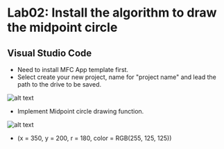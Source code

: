 # **Lab02: Install the algorithm to draw the midpoint circle**

## Visual Studio Code 

 - Need to install MFC App template first.
 - Select create your new project, name for "project name" and lead the path to the drive to be saved.

 ![alt text](https://github.com/ndtuan10/ComputerGraphics_CS105.L21.KHCL/blob/main/Lab01-LineDDA-LineBresenham/Create%20MFC%20App.png)
 - Implement Midpoint circle drawing function.
 
 ![alt text](https://github.com/ndtuan10/ComputerGraphics_CS105.L21.KHCL/blob/main/Lab02/MiddlePoint.png)
 
 - (x = 350, y = 200, r = 180, color = RGB(255, 125, 125))
